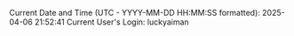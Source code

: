 Current Date and Time (UTC - YYYY-MM-DD HH:MM:SS formatted): 2025-04-06 21:52:41
Current User's Login: luckyaiman
